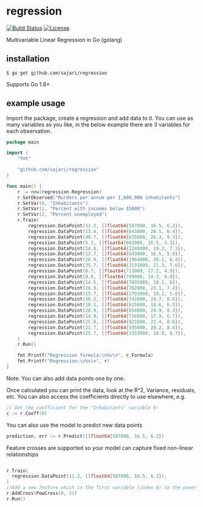 regression
=======
[![Build Status](https://travis-ci.org/sajari/regression.svg?branch=master)](https://travis-ci.org/sajari/regression)
[![License][license-image]][license-url]

[license-image]: http://img.shields.io/badge/license-MIT-green.svg?style=flat-square
[license-url]: LICENSE.txt


Multivariable Linear Regression in Go (golang)

installation
------------

    $ go get github.com/sajari/regression

Supports Go 1.8+

example usage
-------------

Import the package, create a regression and add data to it. You can use as many variables as you like, in the below example there are 3 variables for each observation.

```go
package main

import (
	"fmt"

	"github.com/sajari/regression"
)

func main() {
	r := new(regression.Regression)
	r.SetObserved("Murders per annum per 1,000,000 inhabitants")
	r.SetVar(0, "Inhabitants")
	r.SetVar(1, "Percent with incomes below $5000")
	r.SetVar(2, "Percent unemployed")
	r.Train(
		regression.DataPoint(11.2, []float64{587000, 16.5, 6.2}),
		regression.DataPoint(13.4, []float64{643000, 20.5, 6.4}),
		regression.DataPoint(40.7, []float64{635000, 26.3, 9.3}),
		regression.DataPoint(5.3, []float64{692000, 16.5, 5.3}),
		regression.DataPoint(24.8, []float64{1248000, 19.2, 7.3}),
		regression.DataPoint(12.7, []float64{643000, 16.5, 5.9}),
		regression.DataPoint(20.9, []float64{1964000, 20.2, 6.4}),
		regression.DataPoint(35.7, []float64{1531000, 21.3, 7.6}),
		regression.DataPoint(8.7, []float64{713000, 17.2, 4.9}),
		regression.DataPoint(9.6, []float64{749000, 14.3, 6.4}),
		regression.DataPoint(14.5, []float64{7895000, 18.1, 6}),
		regression.DataPoint(26.9, []float64{762000, 23.1, 7.4}),
		regression.DataPoint(15.7, []float64{2793000, 19.1, 5.8}),
		regression.DataPoint(36.2, []float64{741000, 24.7, 8.6}),
		regression.DataPoint(18.1, []float64{625000, 18.6, 6.5}),
		regression.DataPoint(28.9, []float64{854000, 24.9, 8.3}),
		regression.DataPoint(14.9, []float64{716000, 17.9, 6.7}),
		regression.DataPoint(25.8, []float64{921000, 22.4, 8.6}),
		regression.DataPoint(21.7, []float64{595000, 20.2, 8.4}),
		regression.DataPoint(25.7, []float64{3353000, 16.9, 6.7}),
	)
	r.Run()

	fmt.Printf("Regression formula:\n%v\n", r.Formula)
	fmt.Printf("Regression:\n%s\n", r)
}
```

Note: You can also add data points one by one.

Once calculated you can print the data, look at the R^2, Variance, residuals, etc. You can also access the coefficients directly to use elsewhere, e.g.

```go
// Get the coefficient for the "Inhabitants" variable 0:
c := r.Coeff(0)
```

You can also use the model to predict new data points

```go
prediction, err := r.Predict([]float64{587000, 16.5, 6.2})
```

Feature crosses are supported so your model can capture fixed non-linear relationships

```go

r.Train(
  regression.DataPoint(11.2, []float64{587000, 16.5, 6.2}),
)
//Add a new feature which is the first variable (index 0) to the power of 2
r.AddCross(PowCross(0, 2))
r.Run()

```
